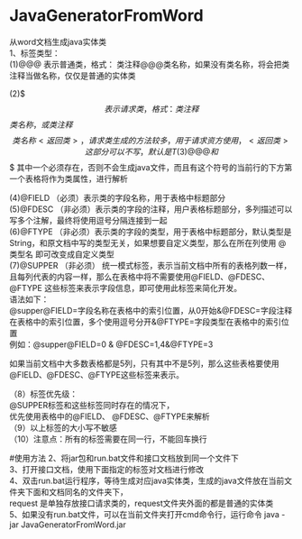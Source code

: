# JavaGeneratorFromWord
从word文档生成java实体类  
1、标签类型：  
(1)@@@ 表示普通类，格式： 类注释@@@类名称，如果没有类名称，将会把类注释当做名称，仅仅是普通的实体类  

(2)$$$ 表示请求类，格式：类注释$$$类名称，或 类注释$$$类名称<返回类>，请求类生成的方法较多，用于请求资方使用，<返回类>这部分可以不写，默认是T  
(3)@@@ 和 $$$ 其中一个必须存在，否则不会生成java文件，而且有这个符号的当前行的下方第一个表格将作为类属性，进行解析  

(4)@FIELD （必须）表示类的字段名称，用于表格中标题部分  
(5)@FDESC （非必须）表示类的字段的注释，用户表格标题部分，多列描述可以写多个注解，最终将使用逗号分隔连接到一起  
(6)@FTYPE （非必须）表示类的字段的类型，用于表格中标题部分，默认类型是String，和原文档中写的类型无关，如果想要自定义类型，那么在所在列使用  @类型名 即可改变成自定义类型  
(7)@SUPPER （非必须） 统一模式标签，表示当前文档中所有的表格列数一样，且每列代表的内容一样，那么在表格中将不需要使用@FIELD、@FDESC、@FTYPE 这些标签来表示字段信息，即可使用此标签来简化开发。  
语法如下：  
@supper@FIELD=字段名称在表格中的索引位置，从0开始&@FDESC=字段注释在表格中的索引位置，多个使用逗号分开&@FTYPE=字段类型在表格中的索引位置  
例如：@supper@FIELD=0 & @FDESC=1,4&@FTYPE=3  

如果当前文档中大多数表格都是5列，只有其中不是5列，那么这些表格要使用@FIELD、@FDESC、@FTYPE这些标签来表示。  

（8）标签优先级：  
@SUPPER标签和这些标签同时存在的情况下，  
优先使用表格中的@FIELD、	@FDESC、@FTYPE来解析   
（9）以上标签的大小写不敏感  
（10）注意点：所有的标签需要在同一行，不能回车换行

#使用方法
2、将jar包和run.bat文件和接口文档放到同一个文件下  
3、打开接口文档，使用下面指定的标签对文档进行修改  
4、双击run.bat运行程序，等待生成对应java实体类，生成的java文件放在当前文件夹下面和文档同名的文件夹下，  
	request 是单独存放接口请求类的，request文件夹外面的都是普通的实体类  
5、如果没有run.bat文件，可以在当前文件夹打开cmd命令行，运行命令    java -jar JavaGeneratorFromWord.jar  